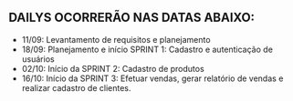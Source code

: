 ## DAILYS OCORRERÃO NAS DATAS ABAIXO: 
- 11/09: Levantamento de requisitos e planejamento
- 18/09:	Planejamento e início SPRINT 1: Cadastro e autenticação de usuários
- 02/10: 	Início da SPRINT 2: Cadastro de produtos
- 16/10:	Início da SPRINT 3: Efetuar vendas, gerar relatório de vendas e realizar cadastro de clientes.
